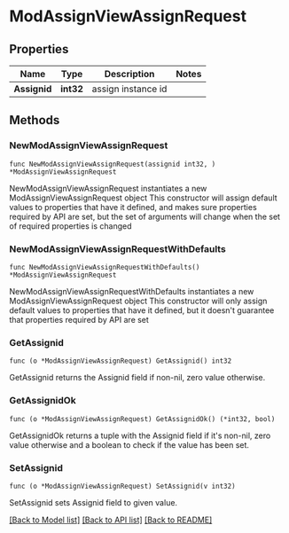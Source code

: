 # ModAssignViewAssignRequest

## Properties

Name | Type | Description | Notes
------------ | ------------- | ------------- | -------------
**Assignid** | **int32** | assign instance id | 

## Methods

### NewModAssignViewAssignRequest

`func NewModAssignViewAssignRequest(assignid int32, ) *ModAssignViewAssignRequest`

NewModAssignViewAssignRequest instantiates a new ModAssignViewAssignRequest object
This constructor will assign default values to properties that have it defined,
and makes sure properties required by API are set, but the set of arguments
will change when the set of required properties is changed

### NewModAssignViewAssignRequestWithDefaults

`func NewModAssignViewAssignRequestWithDefaults() *ModAssignViewAssignRequest`

NewModAssignViewAssignRequestWithDefaults instantiates a new ModAssignViewAssignRequest object
This constructor will only assign default values to properties that have it defined,
but it doesn't guarantee that properties required by API are set

### GetAssignid

`func (o *ModAssignViewAssignRequest) GetAssignid() int32`

GetAssignid returns the Assignid field if non-nil, zero value otherwise.

### GetAssignidOk

`func (o *ModAssignViewAssignRequest) GetAssignidOk() (*int32, bool)`

GetAssignidOk returns a tuple with the Assignid field if it's non-nil, zero value otherwise
and a boolean to check if the value has been set.

### SetAssignid

`func (o *ModAssignViewAssignRequest) SetAssignid(v int32)`

SetAssignid sets Assignid field to given value.



[[Back to Model list]](../README.md#documentation-for-models) [[Back to API list]](../README.md#documentation-for-api-endpoints) [[Back to README]](../README.md)


